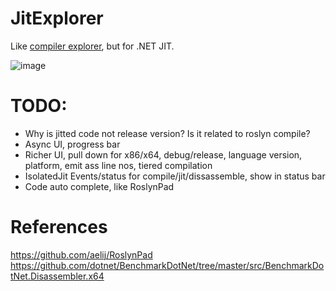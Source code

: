 # JitExplorer

Like [compiler explorer](https://godbolt.org/), but for .NET JIT.

![image](https://user-images.githubusercontent.com/12851828/86214409-03839200-bb30-11ea-92d2-9b50af60df5c.png)

# TODO:

- Why is jitted code not release version? Is it related to roslyn compile?
- Async UI, progress bar
- Richer UI, pull down for x86/x64, debug/release, language version, platform, emit ass line nos, tiered compilation
- IsolatedJit Events/status for compile/jit/dissassemble, show in status bar
- Code auto complete, like RoslynPad


# References

https://github.com/aelij/RoslynPad
https://github.com/dotnet/BenchmarkDotNet/tree/master/src/BenchmarkDotNet.Disassembler.x64
